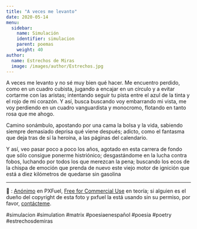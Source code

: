 ```yaml
---
title: "A veces me levanto"
date: 2020-05-14
menu:
  sidebar:
    name: Simulación
    identifier: simulacion
    parent: poemas
    weight: 40
author:
  name: Estrechos de Miras
  image: /images/author/Estrechos.jpg
---
```


A veces me levanto y no sé muy bien qué hacer. Me encuentro perdido, como en un cuadro cubista, jugando a encajar en un círculo y a evitar cortarme con las aristas; intentando seguir tu pista entre el azul de la tinta y el rojo de mi corazón.  Y así, busca buscando voy embarrando mi vista, me voy perdiendo en un cuadro vanguardista y monocromo, flotando en tanto rosa que me ahogo.

 

Camino sonámbulo, apostando por una cama la bolsa y la vida, sabiendo siempre demasiado deprisa qué viene después; adicto, como el fantasma que deja tras de sí la heroína, a las páginas del calendario.

 

Y así, veo pasar poco a poco los años, agotado en esta carrera de fondo que sólo consigue ponerme histriónico; desgastándome en la lucha contra fobos, luchando por todos los que merezcan la pena; buscando los ecos de la chispa de emoción que prenda de nuevo este viejo motor de ignición que está a diez kilómetros de quedarse sin gasolina

---

📸 : [Anónimo](https://www.pxfuel.com/en/free-photo-xdvxz) en PXFuel, [Free for Commercial Use](https://www.pxfuel.com/terms-of-use) en teoría; si alguien es el dueño del copyright de esta foto y pxfuel la está usando sin su permiso, por favor, [contácteme](https://codeberg.org/FlyingFlamingo/pablomarcos.me/issues/new).

#simulacion #simulation #matrix #poesiaenespañol #poesia #poetry #estrechosdemiras
